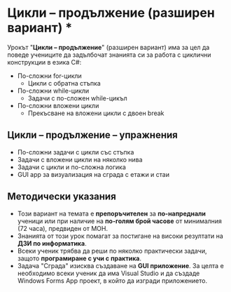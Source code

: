 # Цикли – продължение (разширен вариант) *

Урокът "**Цикли – продължение**" (разширен вариант) има за цел да поведе учениците да задълбочат знанията си за работа с циклични конструкции в езика C#:
 - По-сложни for-цикли
    - Цикли с обратна стъпка
 - По-сложни while-цикли
    - Задачи с по-сложен while-цикъл
 - По-сложни вложени цикли
    - Прекъсване на вложени цикли с двоен break

## Цикли – продължение – упражнения
  - По-сложни задачи с цикли със стъпка
  - Задачи с вложени цикли на няколко нива
  - Задачи с цикли и по-сложна логика
  - GUI app за визуализация на сграда с етажи и стаи

## Методически указания
  - Този вариант на темата е **препоръчителен** за **по-напреднали** ученици или при наличие на **по-голям брой часове** от минималния (72 часа), предвиден от МОН.
  - Знанията от този урок помагат за постигане на високи резултати на **ДЗИ по информатика**.
  - Всеки ученик трябва да реши по няколко практически задачи, защото **програмиране с учи с практика**.
  - Задача "Сграда" изисква създаване на **GUI приложение**. За целта е необходимо всеки ученик да има Visual Studio и да създаде Windows Forms App проект, в който да изгради приложението.

